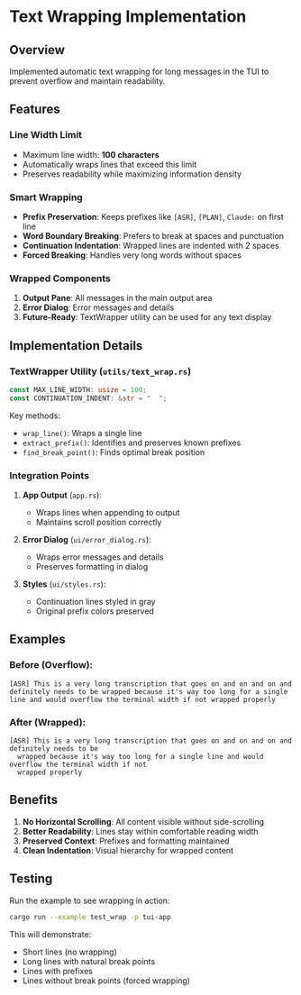 # Text Wrapping Implementation

## Overview
Implemented automatic text wrapping for long messages in the TUI to prevent overflow and maintain readability.

## Features

### Line Width Limit
- Maximum line width: **100 characters**
- Automatically wraps lines that exceed this limit
- Preserves readability while maximizing information density

### Smart Wrapping
- **Prefix Preservation**: Keeps prefixes like `[ASR]`, `[PLAN]`, `Claude:` on first line
- **Word Boundary Breaking**: Prefers to break at spaces and punctuation
- **Continuation Indentation**: Wrapped lines are indented with 2 spaces
- **Forced Breaking**: Handles very long words without spaces

### Wrapped Components
1. **Output Pane**: All messages in the main output area
2. **Error Dialog**: Error messages and details
3. **Future-Ready**: TextWrapper utility can be used for any text display

## Implementation Details

### TextWrapper Utility (`utils/text_wrap.rs`)
```rust
const MAX_LINE_WIDTH: usize = 100;
const CONTINUATION_INDENT: &str = "  ";
```

Key methods:
- `wrap_line()`: Wraps a single line
- `extract_prefix()`: Identifies and preserves known prefixes
- `find_break_point()`: Finds optimal break position

### Integration Points

1. **App Output** (`app.rs`):
   - Wraps lines when appending to output
   - Maintains scroll position correctly

2. **Error Dialog** (`ui/error_dialog.rs`):
   - Wraps error messages and details
   - Preserves formatting in dialog

3. **Styles** (`ui/styles.rs`):
   - Continuation lines styled in gray
   - Original prefix colors preserved

## Examples

### Before (Overflow):
```
[ASR] This is a very long transcription that goes on and on and on and definitely needs to be wrapped because it's way too long for a single line and would overflow the terminal width if not wrapped properly
```

### After (Wrapped):
```
[ASR] This is a very long transcription that goes on and on and on and definitely needs to be 
  wrapped because it's way too long for a single line and would overflow the terminal width if not 
  wrapped properly
```

## Benefits
1. **No Horizontal Scrolling**: All content visible without side-scrolling
2. **Better Readability**: Lines stay within comfortable reading width
3. **Preserved Context**: Prefixes and formatting maintained
4. **Clean Indentation**: Visual hierarchy for wrapped content

## Testing
Run the example to see wrapping in action:
```bash
cargo run --example test_wrap -p tui-app
```

This will demonstrate:
- Short lines (no wrapping)
- Long lines with natural break points
- Lines with prefixes
- Lines without break points (forced wrapping)